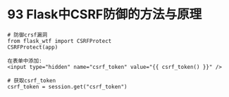 # 93 Flask中CSRF防御的方法与原理

```text
# 防御crsf漏洞
from flask_wtf import CSRFProtect
CSRFProtect(app)

在表单中添加:
<input type="hidden" name="csrf_token" value="{{ csrf_token() }}" />

# 获取csrf_token
csrf_token = session.get("csrf_token")
```

